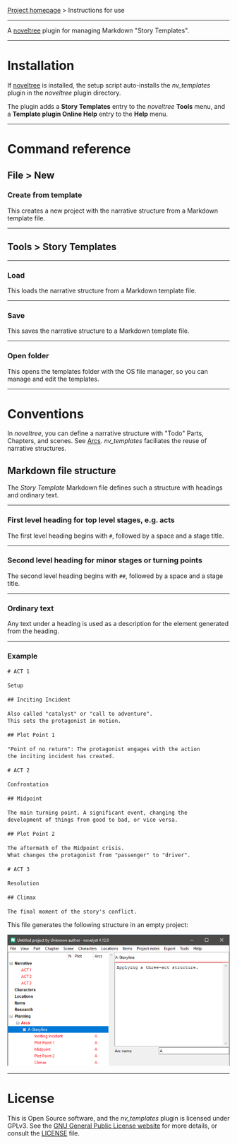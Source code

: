 [Project homepage](https://peter88213.github.io/noveltree_templates) > Instructions for use

--- 

A [noveltree](https://peter88213.github.io/noveltree/) plugin for managing Markdown "Story Templates". 

---

# Installation

If [noveltree](https://peter88213.github.io/noveltree/) is installed, the setup script auto-installs the *nv_templates* plugin in the *noveltree* plugin directory.

The plugin adds a **Story Templates** entry to the *noveltree* **Tools** menu, and a **Template plugin Online Help** entry to the **Help** menu. 

---

# Command reference

## File > New

### Create from template

This creates a new project with the narrative structure from a Markdown template file. 

---

## Tools > Story Templates

---

### Load

This loads the narrative structure from a Markdown template file. 

---

### Save

This saves the narrative structure to a Markdown template file. 

---

### Open folder

This opens the templates folder with the OS file manager, so you can manage and edit the templates. 

---

# Conventions

In *noveltree*, you can define a narrative structure with "Todo" Parts, Chapters, and scenes. See [Arcs](https://peter88213.github.io/noveltree/help/arcs). *nv_templates* faciliates the reuse of narrative structures.

## Markdown file structure

The *Story Template* Markdown file defines such a structure with headings and ordinary text.

---

### First level heading for top level stages, e.g. acts

The first level heading begins with `#`, followed by a space and a stage title. 

---

### Second level heading for minor stages or turning points

The second level heading begins with `##`, followed by a space and a stage title. 

---

### Ordinary text

Any text under a heading is used as a description for the element generated from the heading.

---

### Example

```
# ACT 1

Setup

## Inciting Incident

Also called "catalyst" or "call to adventure".
This sets the protagonist in motion.

## Plot Point 1

"Point of no return": The protagonist engages with the action 
the inciting incident has created.

# ACT 2

Confrontation

## Midpoint

The main turning point. A significant event, changing the 
development of things from good to bad, or vice versa.

## Plot Point 2

The aftermath of the Midpoint crisis.
What changes the protagonist from "passenger" to "driver".  

# ACT 3

Resolution

## Climax

The final moment of the story's conflict.

```

This file generates the following structure in an empty project:

![Screenshot](Screenshots/structure01.png)

---

# License

This is Open Source software, and the *nv_templates* plugin is licensed under GPLv3. See the
[GNU General Public License website](https://www.gnu.org/licenses/gpl-3.0.en.html) for more
details, or consult the [LICENSE](https://github.com/peter88213/noveltree_templates/blob/main/LICENSE) file.

